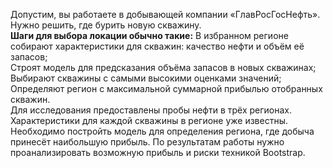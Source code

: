 Допустим, вы работаете в добывающей компании «ГлавРосГосНефть». Нужно решить, где бурить новую скважину.    
**Шаги для выбора локации обычно такие:**
В избранном регионе собирают характеристики для скважин: качество нефти и объём её запасов;   
Строят модель для предсказания объёма запасов в новых скважинах;  
Выбирают скважины с самыми высокими оценками значений;  
Определяют регион с максимальной суммарной прибылью отобранных скважин.  
Для исследования предоставлены пробы нефти в трёх регионах. Характеристики для каждой скважины в регионе уже известны. Необходимо постройть модель для определения региона, где добыча принесёт наибольшую прибыль. По результатам работы нужно проанализировать возможную прибыль и риски техникой Bootstrap.
